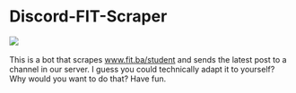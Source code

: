 # Discord-FIT-Scraper
<a href="https://poseri.ga/"><img src="https://img.shields.io/discord/787773373748740128?label=Discord%20Server&style=for-the-badge"></img></a>
<br><br>
This is a bot that scrapes www.fit.ba/student and sends the latest post to a channel in our server.
I guess you could technically adapt it to yourself? Why would you want to do that? 
Have fun.
